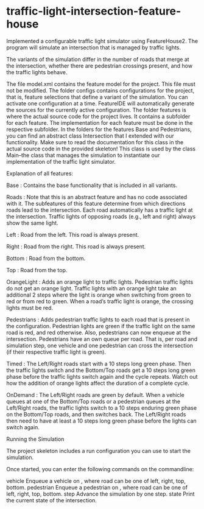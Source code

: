 # traffic-light-intersection-feature-house
Implemented a configurable traffic light simulator using FeatureHouse2. The program will simulate an intersection that is managed by traffic lights.

The variants of the simulation differ in the number of roads that merge at the intersection, whether there are pedestrian crossings present, and how the traffic lights behave.

The file model.xml contains the feature model for the project. This file must not be modified. The folder configs contains configurations for the project, that is, feature selections that define a variant of the simulation. You can activate one configuration at a time. FeatureIDE will automatically generate the sources for the currently active
configuration. The folder features is where the actual source code for the project lives. It contains a subfolder for each feature. The implementation for each feature must be done in the respective subfolder. In the folders for the features Base and Pedestrians, you can find an abstract class Intersection that I extended with our functionality. Make sure to read the documentation for this class in the actual source code in the provided skeleton! This class is used by the class Main–the class that manages the simulation to instantiate our implementation of the traffic light simulator.

Explanation of all features:

Base : Contains the base functionality that is included in all variants.

Roads : Note that this is an abstract feature and has no code associated with it. The subfeatures of this feature determine from which directions roads lead to the intersection.
        Each road automatically has a traffic light at the intersection. Traffic lights of opposing roads (e.g., left and right) always show the same light.
        
Left : Road from the left. This road is always present.

Right : Road from the right. This road is always present.

Bottom : Road from the bottom.

Top : Road from the top.

OrangeLight : Adds an orange light to traffic lights. Pedestrian traffic lights do not get an orange light. Traffic lights with an orange light take an additional 2 steps where               the light is orange when switching from green to red or from red to green. When a road’s traffic light is orange, the crossing lights must be red.

Pedestrians : Adds pedestrian traffic lights to each road that is present in the configuration. Pedestrian lights are green if the traffic light on the same road is red, and red
              otherwise. Also, pedestrians can now enqueue at the intersection. Pedestrians have an own queue per road. That is, per road and simulation step, one vehicle
              and one pedestrian can cross the intersection (if their respective traffic light is green).

Timed : The Left/Right roads start with a 10 steps long green phase. Then the traffic lights switch and the Bottom/Top roads get a 10 steps long green phase before the traffic
        lights switch again and the cycle repeats. Watch out how the addition of orange lights affect the duration of a complete cycle.

OnDemand : The Left/Right roads are green by default. When a vehicle queues at one of the Bottom/Top roads or a pedestrian queues at the Left/Right roads, the traffic lights
           switch to a 10 steps enduring green phase on the Bottom/Top roads, and then switches back. The Left/Right roads then need to have at least a 10 steps long green phase            before the lights can switch again.
           

Running the Simulation 

The project skeleton includes a run configuration you can use to start the simulation.

Once started, you can enter the following commands on the commandline:

vehicle <road> Enqueue a vehicle on <road>, where road can be one of left, right, top, bottom.
pedestrian <road> Enqueue a pedestrian on <road>, where road can be one of left, right, top, bottom.
step Advance the simulation by one step.
state Print the current state of the intersection.
